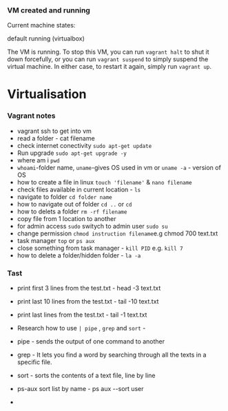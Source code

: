 ### VM created and running

Current machine states:

default                   running (virtualbox)

The VM is running. To stop this VM, you can run `vagrant halt` to
shut it down forcefully, or you can run `vagrant suspend` to simply
suspend the virtual machine. In either case, to restart it again,
simply run `vagrant up`.

# Virtualisation
### Vagrant notes

- vagrant ssh to get into vm
- read a folder - cat filename
- check internet conectivity  `sudo apt-get update`
- Run upgrade `sudo apt-get upgrade -y`
- where am i `pwd`
- `whoami`-folder name, `uname`-gives OS used in vm or `uname -a` - version of OS
- how to create a file in linux `touch 'filename'` & `nano filename`
- check files available in current location - `ls`
- navigate to folder `cd folder name`
- how to navigate out of folder `cd ..` or `cd`
- how to delets a folder `rm -rf filename`
- copy file from 1 location to another
- for admin access `sudo` switych to admin user `sudo su`
- change permission `chmod instruction filename`e.g chmod 700 text.txt
- task manager `top` or `ps aux`
- close something from task manager - `kill PID` e.g. `kill 7`
- how to delete a folder/hidden folder - `la -a`

### Tast
- print first 3 lines from the test.txt - head -3 text.txt
- print last 10 lines from the test.txt - tail -10 text.txt
- print last  lines from the test.txt - tail -1 text.txt

- Research how to use `| pipe` , `grep` and `sort` - 
- pipe - sends the output of one command to another
- grep -  It lets you find a word by searching through all the texts in a specific file.
- sort -  sorts the contents of a text file, line by line
- ps-aux sort list by name - ps aux --sort user
-


